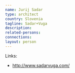 ```yaml
---
name: Jurij Sadar
type: architect
country: Slovenia
tagline: Sadar+Vuga
description:
related-persons:
connections:
layout: person
---
```


Links:
* <http://www.sadarvuga.com/>
